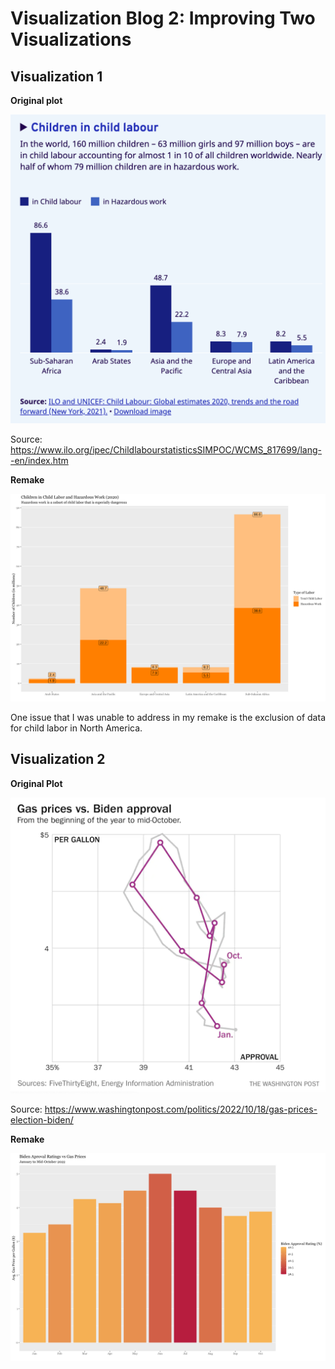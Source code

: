 # Visualization Blog 2: Improving Two Visualizations

## Visualization 1

**Original plot**

![A dodged barplot depicting the number of children working in child labor and hazardous conditions in five regions of the world](https://github.com/pazbaum/data_viz_390/blob/main/child_labor.png)

Source: https://www.ilo.org/ipec/ChildlabourstatisticsSIMPOC/WCMS_817699/lang--en/index.htm

**Remake**

![A stacked barplot depicting the number of children working in child labor and hazardous conditions in five regions of the world](https://github.com/pazbaum/data_viz_390/blob/main/child_labor_regions_remake.png)

One issue that I was unable to address in my remake is the exclusion of data for child labor in North America.

## Visualization 2

**Original Plot**

![A line graph depicting the relationship between Biden's approval rating and the average price of gas per gallon from January to mid-October 2022](https://github.com/pazbaum/data_viz_390/blob/main/biden_approval_gas_prices.png)

Source: https://www.washingtonpost.com/politics/2022/10/18/gas-prices-election-biden/

**Remake**

![A bar chart depicting the relationship between Biden's approval rating and the average price of gas per gallon from January to mid-October 2022](https://github.com/pazbaum/data_viz_390/blob/main/biden_approval_gas_prices_remake.png)
